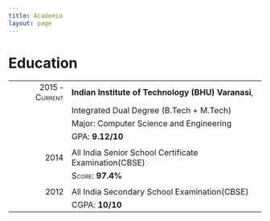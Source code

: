 ```yaml
---
title: Academia
layout: page
---
```

# Education

|                                               |                                                       |
| --------------------------------------------: | :---------------------------------------------------- |
| <span class="smallcaps">2015 - Current</span> | **Indian Institute of Technology (BHU) Varanasi**,    |
|                                               | Integrated Dual Degree (B.Tech + M.Tech)              |
|                                               | Major: Computer Science and Engineering               |
|                                               | <span class="smallcaps">GPA</span>: **9.12/10**       |
|                                               |                                                       |
|           <span class="smallcaps">2014</span> | All India Senior School Certificate Examination(CBSE) |
|                                               | <span class="smallcaps">Score</span>: **97.4%**       |
|                                               |                                                       |
|           <span class="smallcaps">2012</span> | All India Secondary School Examination(CBSE)          |
|                                               | <span class="smallcaps">CGPA</span>: **10/10**        |
